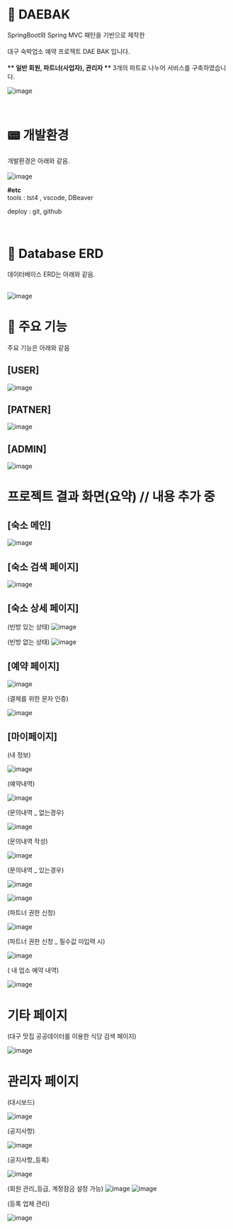   # 📕 DAEBAK
SpringBoot와 Spring MVC 패턴을 기반으로 제작한 <br><br>
대구 숙박업소 예약 프로젝트 DAE BAK 입니다. <br><br>
<b> ** 일반 회원, 파트너(사업자), 관리자 ** </b> 3개의 파트로 나누어 서비스를 구축하였습니다.

![image](https://github.com/taeyoung0504/leisure_project1/assets/128016593/a6d6e8dd-5efa-4663-8a34-31f7328b2e49)

<br>



# 📟 개발환경


개발환경은 아래와 같음. <br><br>
![image](https://github.com/taeyoung0504/leisure_project1/assets/128016593/8d6486eb-9021-436f-89d2-0512d0c56548)

<strong>#etc </strong> <br>
tools : tst4 ,  vscode, DBeaver <br>

deploy : git, github <br>



<br>

# 📃 Database ERD

데이터베이스 ERD는 아래와 같음. <br><br>

![image](https://github.com/taeyoung0504/leisure_project1/assets/128016593/c578332a-64fd-4d76-be1c-8084d350abf9)


   
   
# 👊 주요 기능

주요 기능은 아래와 같음 <br>

## [USER]

![image](https://github.com/taeyoung0504/leisure_project1/assets/128016593/56b09792-16f1-4c22-91de-8dacac5afd02)


## [PATNER]

![image](https://github.com/taeyoung0504/leisure_project1/assets/128016593/75aa0fc8-6f57-4f30-b5c4-75fb1aec0115)


## [ADMIN]

![image](https://github.com/taeyoung0504/leisure_project1/assets/128016593/10e1ade4-b17f-4fcf-a083-7c3a9175d7e8)


# 프로젝트 결과 화면(요약) // 내용 추가 중

## [숙소 메인]

![image](https://github.com/taeyoung0504/leisure_project1/assets/128016593/87a4e188-deb3-45f6-a61e-6b6a575d17cf)

## [숙소 검색 페이지]

![image](https://github.com/taeyoung0504/leisure_project1/assets/128016593/64b0c0e1-e507-4e5a-b45c-adda6bb398c1)


## [숙소 상세 페이지]

(빈방 있는 상태)
![image](https://github.com/taeyoung0504/leisure_Project/assets/128016593/ab922c01-5f2c-44dd-bddf-b7dc1bf92d6d)


(빈방 없는 상태)
![image](https://github.com/taeyoung0504/leisure_Project/assets/128016593/6889d4b7-9425-439b-8ae2-45e42f3234cc)


## [예약 페이지]
![image](https://github.com/taeyoung0504/leisure_Project/assets/128016593/a7024633-3611-4fb9-bad5-a3aef426afb0)




(결제를 위한 문자 인증)

![image](https://github.com/taeyoung0504/leisure_Project/assets/128016593/dfc58195-c74e-4fd1-b833-998a2828e21a)


## [마이페이지]

(내 정보)



![image](https://github.com/taeyoung0504/leisure_Project/assets/128016593/c4ffb392-371d-4b12-940a-f2a3a8fb0b42)


(예약내역)

![image](https://github.com/taeyoung0504/leisure_Project/assets/128016593/82f5dfab-60f2-4e81-aa5a-911f4622164c)



(문의내역 _ 없는경우)

![image](https://github.com/taeyoung0504/leisure_Project/assets/128016593/d384d21b-0475-4d64-a52a-9ccdccb53d82)


(문의내역 작성)

![image](https://github.com/taeyoung0504/leisure_Project/assets/128016593/bb35a2de-58a6-4684-904d-8e75ac91dac0)


(문의내역 _ 있는경우)

![image](https://github.com/taeyoung0504/leisure_Project/assets/128016593/4ee58a36-31ea-4a6c-b2df-aa2253f7d4be)

![image](https://github.com/taeyoung0504/leisure_Project/assets/128016593/a00e19c7-d4f5-4422-bfc3-6e49d8a6c019)



(파트너 권한 신청)

![image](https://github.com/taeyoung0504/leisure_project1/assets/128016593/bc5493f5-9510-415f-8229-5657668c4f94)


(파트너 권한 신청 _ 필수값 미입력 시)

![image](https://github.com/taeyoung0504/leisure_Project/assets/128016593/a38ed9d3-8a82-44fc-a363-2edc3233b978)



( 내 업소 예약 내역) 

![image](https://github.com/taeyoung0504/leisure_Project/assets/128016593/211904ba-524a-4a88-ba9a-6c692775c437)



# 기타 페이지 


(대구 맛집 공공데이터를 이용한 식당 검색 페이지)

![image](https://github.com/taeyoung0504/DAEBAK/assets/128016593/a29b36b5-5932-49fd-b409-c44e1b601a6f)

# 관리자 페이지

(대시보드)

![image](https://github.com/taeyoung0504/leisure_project1/assets/128016593/b9b4b194-a148-4f83-925a-4584c5189f66)


(공지사항)

![image](https://github.com/taeyoung0504/DAEBAK/assets/128016593/48162033-fcbd-49dc-a2f9-ab4ba5e954c1)

(공지사항_등록)

![image](https://github.com/taeyoung0504/DAEBAK/assets/128016593/02907a57-10ee-4c3b-899c-571560ae17cc)


(회원 관리_등급, 계정잠금 설정 가능)
![image](https://github.com/taeyoung0504/DAEBAK/assets/128016593/300c1176-a094-4902-92dc-1c5872218783)
![image](https://github.com/taeyoung0504/DAEBAK/assets/128016593/b94b8fa1-c51a-411b-801a-1b03e2114f8a)


(등록 업체 관리)

![image](https://github.com/taeyoung0504/DAEBAK/assets/128016593/be04e730-55d0-4785-8d0f-a0cc646626d3)


